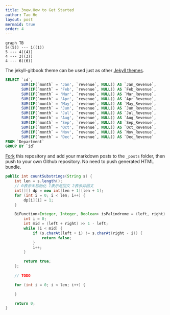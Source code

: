 ```yaml
---
title: 3new.How to Get Started
author: Tao He
layout: post
mermaid: true
order: 4
---
```


```mermaid
graph TB
5((5)) --- 1((1))
5 --- 4((4))
4 --- 3((3))
4 --- 6((6))
```

The jekyll-gitbook theme can be used just as other [Jekyll themes][1].

```sql
SELECT `id`,
       SUM(IF(`month` = 'Jan', `revenue`, NULL)) AS `Jan_Revenue`,
       SUM(IF(`month` = 'Feb', `revenue`, NULL)) AS `Feb_Revenue`,
       SUM(IF(`month` = 'Mar', `revenue`, NULL)) AS `Mar_Revenue`,
       SUM(IF(`month` = 'Apr', `revenue`, NULL)) AS `Apr_Revenue`,
       SUM(IF(`month` = 'May', `revenue`, NULL)) AS `May_Revenue`,
       SUM(IF(`month` = 'Jun', `revenue`, NULL)) AS `Jun_Revenue`,
       SUM(IF(`month` = 'Jul', `revenue`, NULL)) AS `Jul_Revenue`,
       SUM(IF(`month` = 'Aug', `revenue`, NULL)) AS `Aug_Revenue`,
       SUM(IF(`month` = 'Sep', `revenue`, NULL)) AS `Sep_Revenue`,
       SUM(IF(`month` = 'Oct', `revenue`, NULL)) AS `Oct_Revenue`,
       SUM(IF(`month` = 'Nov', `revenue`, NULL)) AS `Nov_Revenue`,
       SUM(IF(`month` = 'Dec', `revenue`, NULL)) AS `Dec_Revenue`
FROM `Department`
GROUP BY `id`
```

[Fork][2] this repository and add your markdown posts to the `_posts` folder, then
push to your own Github repository. No need to push generated HTML bundle.

```java
public int countSubstrings(String s) {
    int len = s.length();
    // 0表示未初始化 1表示是回文 2表示非回文
    int[][] dp = new int[len + 1][len + 1];
    for (int i = 0; i < len; i++) {
        dp[i][i] = 1;
    }

    BiFunction<Integer, Integer, Boolean> isPalindrome = (left, right) -> {
        int i = 0;
        int mid = (left + right) >> 1 - left;
        while (i < mid) {
            if (s.charAt(left + i) != s.charAt(right - i)) {
                return false;
            }
            i++;
        }

        return true;
    };
    
    // TODO

    for (int i = 0; i < len; i++) {

    }

    return 0;
}
```

[1]: https://pages.github.com/themes
[2]: https://github.com/sighingnow/jekyll-gitbook/fork